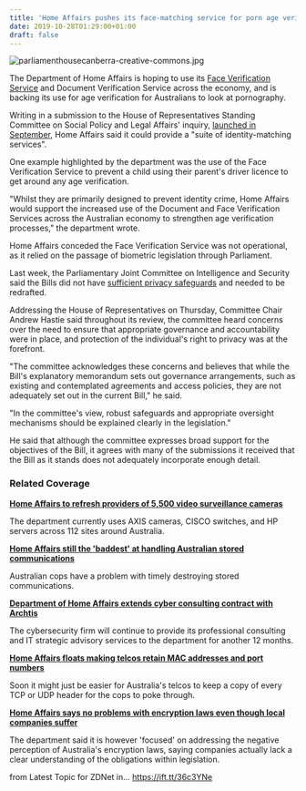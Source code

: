 ```yaml
---
title: 'Home Affairs pushes its face-matching service for porn age verification'
date: 2019-10-28T01:29:00+01:00
draft: false
---
```


![parliamenthousecanberra-creative-commons.jpg](https://zdnet4.cbsistatic.com/hub/i/2016/12/05/5505aa90-2d74-410f-a16a-88c43f3d812b/cb5a3a6a12a9b32c3e69394e42c1d37f/parliamenthousecanberra-creative-commons.jpg)

The Department of Home Affairs is hoping to use its [Face Verification Service](https://www.zdnet.com/article/australian-face-verification-service-starts-with-citizenship-imagery/) and Document Verification Service across the economy, and is backing its use for age verification for Australians to look at pornography.

Writing in a submission to the House of Representatives Standing Committee on Social Policy and Legal Affairs' inquiry, [launched in September](https://www.zdnet.com/article/australian-house-committee-to-look-into-age-verification-for-porn/), Home Affairs said it could provide a "suite of identity-matching services".

One example highlighted by the department was the use of the Face Verification Service to prevent a child using their parent's driver licence to get around any age verification.

"Whilst they are primarily designed to prevent identity crime, Home Affairs would support the increased use of the Document and Face Verification Services across the Australian economy to strengthen age verification processes," the department wrote.

Home Affairs conceded the Face Verification Service was not operational, as it relied on the passage of biometric legislation through Parliament.

Last week, the Parliamentary Joint Committee on Intelligence and Security said the Bills did not have [sufficient privacy safeguards](https://www.zdnet.com/article/committee-orders-complete-redrafting-of-biometric-bills-as-privacy-safeguards-deemed-inadequate/) and needed to be redrafted.

Addressing the House of Representatives on Thursday, Committee Chair Andrew Hastie said throughout its review, the committee heard concerns over the need to ensure that appropriate governance and accountability were in place, and protection of the individual's right to privacy was at the forefront.

"The committee acknowledges these concerns and believes that while the Bill's explanatory memorandum sets out governance arrangements, such as existing and contemplated agreements and access policies, they are not adequately set out in the current Bill," he said.

"In the committee's view, robust safeguards and appropriate oversight mechanisms should be explained clearly in the legislation."

He said that although the committee expresses broad support for the objectives of the Bill, it agrees with many of the submissions it received that the Bill as it stands does not adequately incorporate enough detail.

### Related Coverage

**[Home Affairs to refresh providers of 5,500 video surveillance cameras](https://www.zdnet.com/article/home-affairs-to-refresh-providers-of-5500-video-surveillance-cameras/)**

The department currently uses AXIS cameras, CISCO switches, and HP servers across 112 sites around Australia.

**[Home Affairs still the 'baddest' at handling Australian stored communications](https://www.zdnet.com/article/home-affairs-still-the-baddest-at-handling-australian-stored-communications/)**

Australian cops have a problem with timely destroying stored communications.

**[Department of Home Affairs extends cyber consulting contract with Archtis](https://www.zdnet.com/article/department-of-home-affairs-extends-cyber-consulting-contract-with-archtis/)**

The cybersecurity firm will continue to provide its professional consulting and IT strategic advisory services to the department for another 12 months.

**[Home Affairs floats making telcos retain MAC addresses and port numbers](https://www.zdnet.com/article/home-affairs-floats-making-telcos-retain-mac-addresses-and-port-numbers/)**

Soon it might just be easier for Australia's telcos to keep a copy of every TCP or UDP header for the cops to poke through.

**[Home Affairs says no problems with encryption laws even though local companies suffer](https://www.zdnet.com/article/home-affairs-says-no-problems-with-encryption-laws-even-though-local-companies-suffer/)**

The department said it is however 'focused' on addressing the negative perception of Australia's encryption laws, saying companies actually lack a clear understanding of the obligations within legislation.

  
  
from Latest Topic for ZDNet in... https://ift.tt/36c3YNe
